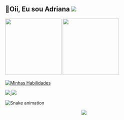 
## 🌼Oii, Eu sou Adriana <img src="https://img.shields.io/github/stars/driica?label=stars&style=social">

<p display='incline-box'>
  <img height="180em" src="https://github-readme-stats.vercel.app/api?username=driica&show_icons=true&include_all_commits=true&count_private=true&theme=react&hide_border=true&bg_color=0D1117&title_color=F73D93&icon_color=c2f0ff">
  <img height="180em" src="https://github-readme-stats.vercel.app/api/top-langs/?username=driica&langs_count=10&layout=compact&theme=react&hide_border=true&bg_color=0D1117&title_color=F73D93&icon_color=F73D93">
  </p>
  
  [![Minhas Habilidades](https://skillicons.dev/icons?i=html,css,js,ts,react,styledcomponents,firebase,git)](https://skillicons.dev)

 
  <a href = "mailto:adrianabeatriiz900@gmail.com">
    <img src="https://img.shields.io/badge/Gmail-0D1117?style=for-the-badge&logo=gmail&logoColor=F73D93" target="_blank">
  </a>
  <a href="https://www.linkedin.com/in/adrianabeatriz3/" target="_blank">
    <img src="https://img.shields.io/badge/-Linkedin-0D1117?style=for-the-badge&logo=linkedin&logoColor=F73D93" />
  </a>
<br>


![Snake animation](https://github.com/driica/driica/blob/output/github-contribution-grid-snake.svg)
  
<div align="center">
<!--    ## <img src="https://media.giphy.com/media/YjHOvLaZ02jI8C3yvH/giphy.gif" height="30px"> While coding I'm listening to:
   [![spotify-github-profile](https://spotify-github-profile.vercel.app/api/view?uid=driica&cover_image=true&theme=novatorem&bar_color=8a2be2&bar_color_cover=false)](https://spotify-github-profile.vercel.app/api/view?uid=driica&redirect=true) -->

  ![](https://komarev.com/ghpvc/?username=driica&color=blueviolet&style=flat-square)
   </div>
